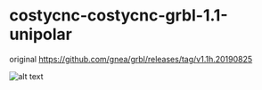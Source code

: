 # costycnc-costycnc-grbl-1.1-unipolar

original https://github.com/gnea/grbl/releases/tag/v1.1h.20190825

![alt text](https://forum.lightburnsoftware.com/uploads/default/original/2X/6/6a5f22524050223896f839532358658b9ee4d2d5.jpeg)
